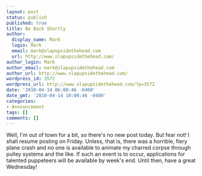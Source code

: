 ```yaml
---
layout: post
status: publish
published: true
title: Be Back Shortly
author:
  display_name: Mark
  login: Mark
  email: mark@slapupsidethehead.com
  url: http://www.slapupsidethehead.com/
author_login: Mark
author_email: mark@slapupsidethehead.com
author_url: http://www.slapupsidethehead.com/
wordpress_id: 3572
wordpress_url: http://www.slapupsidethehead.com/?p=3572
date: '2010-04-14 06:00:46 -0400'
date_gmt: '2010-04-14 10:00:46 -0400'
categories:
- Announcement
tags: []
comments: []
---
```

Well, I'm out of town for a bit, so there's no new post today. But fear not! I shall resume posting on Friday. Unless, that is, there was a horrible, fiery plane crash and no one is available to animate my charred corpse through pulley systems and the like. If such an event is to occur, applications for talented puppeteers will be available by week's end. Until then, have a great Wednesday!

